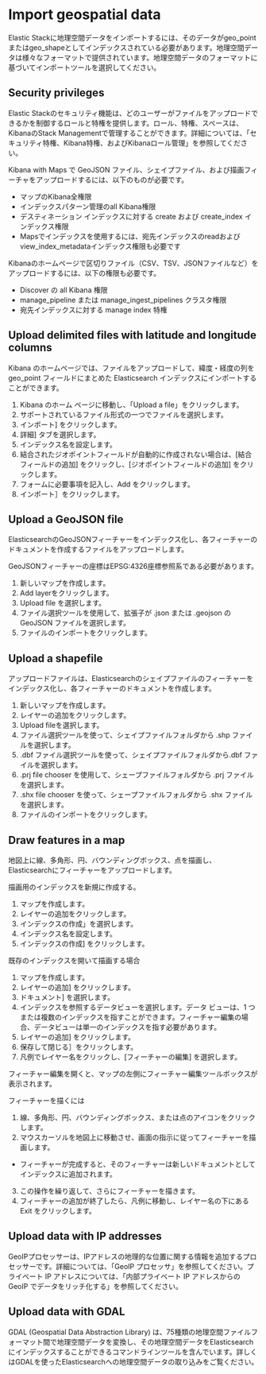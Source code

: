 # Import geospatial data
Elastic Stackに地理空間データをインポートするには、そのデータがgeo_pointまたはgeo_shapeとしてインデックスされている必要があります。地理空間データは様々なフォーマットで提供されています。地理空間データのフォーマットに基づいてインポートツールを選択してください。

## Security privileges
Elastic Stackのセキュリティ機能は、どのユーザーがファイルをアップロードできるかを制御するロールと特権を提供します。ロール、特権、スペースは、KibanaのStack Managementで管理することができます。詳細については、「セキュリティ特権、Kibana特権、およびKibanaロール管理」を参照してください。

Kibana with Maps で GeoJSON ファイル、シェイプファイル、および描画フィーチャをアップロードするには、以下のものが必要です。

- マップのKibana全権限
- インデックスパターン管理のall Kibana権限
- デスティネーション インデックスに対する create および create_index インデックス権限
- Mapsでインデックスを使用するには、宛先インデックスのreadおよびview_index_metadataインデックス権限も必要です

Kibanaのホームページで区切りファイル（CSV、TSV、JSONファイルなど）をアップロードするには、以下の権限も必要です。

- Discover の all Kibana 権限
- manage_pipeline または manage_ingest_pipelines クラスタ権限
- 宛先インデックスに対する manage index 特権

## Upload delimited files with latitude and longitude columns
Kibana のホームページでは、ファイルをアップロードして、緯度・経度の列を geo_point フィールドにまとめた Elasticsearch インデックスにインポートすることができます。

1. Kibana のホーム ページに移動し、「Upload a file」をクリックします。
2. サポートされているファイル形式の一つでファイルを選択します。
3. インポート] をクリックします。
4. 詳細] タブを選択します。
5. インデックス名を設定します。
6. 結合されたジオポイントフィールドが自動的に作成されない場合は、[結合フィールドの追加] をクリックし、[ジオポイントフィールドの追加] をクリックします。
7. フォームに必要事項を記入し、Add をクリックします。
8. インポート］をクリックします。

## Upload a GeoJSON file
ElasticsearchのGeoJSONフィーチャーをインデックス化し、各フィーチャーのドキュメントを作成するファイルをアップロードします。

GeoJSONフィーチャーの座標はEPSG:4326座標参照系である必要があります。

1. 新しいマップを作成します。
2. Add layerをクリックします。
3. Upload file を選択します。
4. ファイル選択ツールを使用して、拡張子が .json または .geojson の GeoJSON ファイルを選択します。
5. ファイルのインポートをクリックします。

## Upload a shapefile
アップロードファイルは、Elasticsearchのシェイプファイルのフィーチャーをインデックス化し、各フィーチャーのドキュメントを作成します。

1. 新しいマップを作成します。
2. レイヤーの追加をクリックします。
3. Upload fileを選択します。
4. ファイル選択ツールを使って、シェイプファイルフォルダから .shp ファイルを選択します。
5. .dbf ファイル選択ツールを使って、シェイプファイルフォルダから.dbf ファイルを選択します。
6. .prj file chooser を使用して、シェープファイルフォルダから .prj ファイルを選択します。
7. .shx file chooser を使って、シェープファイルフォルダから .shx ファイルを選択します。
8. ファイルのインポートをクリックします。

## Draw features in a map
地図上に線、多角形、円、バウンディングボックス、点を描画し、Elasticsearchにフィーチャーをアップロードします。

描画用のインデックスを新規に作成する。

1. マップを作成します。
2. レイヤーの追加をクリックします。
3. インデックスの作成」を選択します。
4. インデックス名を設定します。
5. インデックスの作成] をクリックします。

既存のインデックスを開いて描画する場合

1. マップを作成します。
2. レイヤーの追加] をクリックします。
3. ドキュメント] を選択します。
4. インデックスを参照するデータビューを選択します。データ ビューは、1 つまたは複数のインデックスを指すことができます。フィーチャー編集の場合、データビューは単一のインデックスを指す必要があります。
5. レイヤーの追加] をクリックします。
6. 保存して閉じる］をクリックします。
7. 凡例でレイヤー名をクリックし、[フィーチャーの編集] を選択します。

フィーチャー編集を開くと、マップの左側にフィーチャー編集ツールボックスが表示されます。

フィーチャーを描くには

1. 線、多角形、円、バウンディングボックス、または点のアイコンをクリックします。
2. マウスカーソルを地図上に移動させ、画面の指示に従ってフィーチャーを描画します。
  - フィーチャーが完成すると、そのフィーチャーは新しいドキュメントとしてインデックスに追加されます。
3. この操作を繰り返して、さらにフィーチャーを描きます。
4. フィーチャーの追加が終了したら、凡例に移動し、レイヤー名の下にある Exit をクリックします。

## Upload data with IP addresses
GeoIPプロセッサーは、IPアドレスの地理的な位置に関する情報を追加するプロセッサーです。詳細については、「GeoIP プロセッサ」を参照してください。プライベート IP アドレスについては、「内部プライベート IP アドレスからの GeoIP でデータをリッチ化する」を参照してください。

## Upload data with GDAL
GDAL (Geospatial Data Abstraction Library) は、75種類の地理空間ファイルフォーマット間で地理空間データを変換し、その地理空間データをElasticsearchにインデックスすることができるコマンドラインツールを含んでいます。詳しくはGDALを使ったElasticsearchへの地理空間データの取り込みをご覧ください。
